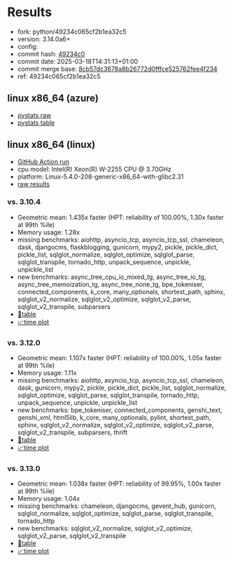 # Results

- fork: python/49234c065cf2b1ea32c5
- version: 3.14.0a6+
- config: 
- commit hash: [49234c0](https://github.com/python/cpython/commit/49234c0)
- commit date: 2025-03-18T14:31:13+01:00
- commit merge base: [8cb57dc3678a8b26772d0fffce525762fee4f234](https://github.com/python/cpython/commit/8cb57dc3678a8b26772d0fffce525762fee4f234)
- ref: 49234c065cf2b1ea32c5

## linux x86_64 (azure)

- [pystats raw](bm-20250318-azure-x86_64-python-49234c065cf2b1ea32c5-3.14.0a6%2B-49234c0-pystats.json)
- [pystats table](bm-20250318-azure-x86_64-python-49234c065cf2b1ea32c5-3.14.0a6%2B-49234c0-pystats.md)

## linux x86_64 (linux)

- [GitHub Action run](https://github.com/faster-cpython/benchmarking/actions/runs/14023445404)
- cpu model: Intel(R) Xeon(R) W-2255 CPU @ 3.70GHz
- platform: Linux-5.4.0-208-generic-x86_64-with-glibc2.31
- [raw results](bm-20250318-linux-x86_64-python-49234c065cf2b1ea32c5-3.14.0a6%2B-49234c0.json)

### vs. 3.10.4

- Geometric mean: 1.435x faster (HPT: reliability of 100.00%, 1.30x faster at 99th %ile)
- Memory usage: 1.28x
- missing benchmarks: aiohttp, asyncio_tcp, asyncio_tcp_ssl, chameleon, dask, djangocms, flaskblogging, gunicorn, mypy2, pickle, pickle_dict, pickle_list, sqlglot_normalize, sqlglot_optimize, sqlglot_parse, sqlglot_transpile, tornado_http, unpack_sequence, unpickle, unpickle_list
- new benchmarks: async_tree_cpu_io_mixed_tg, async_tree_io_tg, async_tree_memoization_tg, async_tree_none_tg, bpe_tokeniser, connected_components, k_core, many_optionals, shortest_path, sphinx, sqlglot_v2_normalize, sqlglot_v2_optimize, sqlglot_v2_parse, sqlglot_v2_transpile, subparsers
- [📄table](bm-20250318-linux-x86_64-python-49234c065cf2b1ea32c5-3.14.0a6%2B-49234c0-vs-3.10.4.md)
- [📈time plot](bm-20250318-linux-x86_64-python-49234c065cf2b1ea32c5-3.14.0a6%2B-49234c0-vs-3.10.4.svg)

### vs. 3.12.0

- Geometric mean: 1.107x faster (HPT: reliability of 100.00%, 1.05x faster at 99th %ile)
- Memory usage: 1.11x
- missing benchmarks: aiohttp, asyncio_tcp, asyncio_tcp_ssl, chameleon, dask, gunicorn, mypy2, pickle, pickle_dict, pickle_list, sqlglot_normalize, sqlglot_optimize, sqlglot_parse, sqlglot_transpile, tornado_http, unpack_sequence, unpickle, unpickle_list
- new benchmarks: bpe_tokeniser, connected_components, genshi_text, genshi_xml, html5lib, k_core, many_optionals, pylint, shortest_path, sphinx, sqlglot_v2_normalize, sqlglot_v2_optimize, sqlglot_v2_parse, sqlglot_v2_transpile, subparsers, thrift
- [📄table](bm-20250318-linux-x86_64-python-49234c065cf2b1ea32c5-3.14.0a6%2B-49234c0-vs-3.12.0.md)
- [📈time plot](bm-20250318-linux-x86_64-python-49234c065cf2b1ea32c5-3.14.0a6%2B-49234c0-vs-3.12.0.svg)

### vs. 3.13.0

- Geometric mean: 1.038x faster (HPT: reliability of 99.95%, 1.00x faster at 99th %ile)
- Memory usage: 1.04x
- missing benchmarks: chameleon, djangocms, gevent_hub, gunicorn, sqlglot_normalize, sqlglot_optimize, sqlglot_parse, sqlglot_transpile, tornado_http
- new benchmarks: sqlglot_v2_normalize, sqlglot_v2_optimize, sqlglot_v2_parse, sqlglot_v2_transpile
- [📄table](bm-20250318-linux-x86_64-python-49234c065cf2b1ea32c5-3.14.0a6%2B-49234c0-vs-3.13.0.md)
- [📈time plot](bm-20250318-linux-x86_64-python-49234c065cf2b1ea32c5-3.14.0a6%2B-49234c0-vs-3.13.0.svg)

